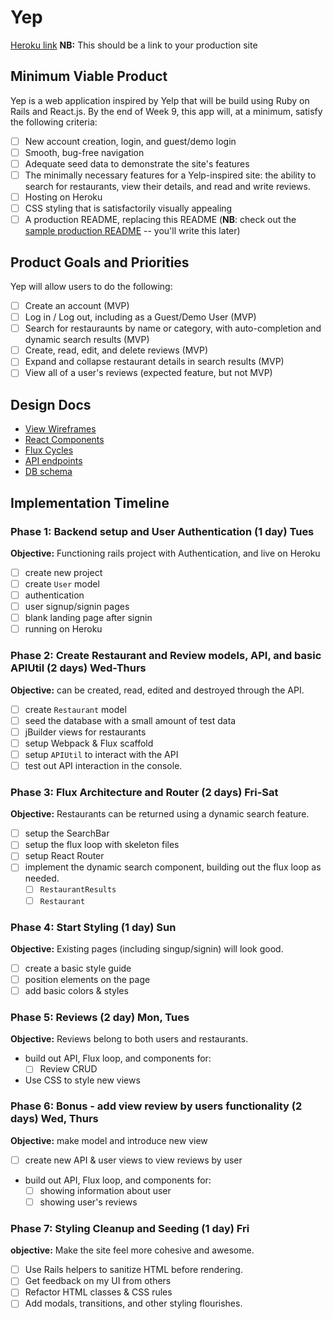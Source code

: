 # Yep

[Heroku link][heroku] **NB:** This should be a link to your production site

[heroku]: http://www.herokuapp.com

## Minimum Viable Product

Yep is a web application inspired by Yelp that will be build using Ruby on Rails and React.js.  By the end of Week 9, this app will, at a minimum, satisfy the following criteria:

- [ ] New account creation, login, and guest/demo login
- [ ] Smooth, bug-free navigation
- [ ] Adequate seed data to demonstrate the site's features
- [ ] The minimally necessary features for a Yelp-inspired site: the ability to search for restaurants, view their details, and read and write reviews.
- [ ] Hosting on Heroku
- [ ] CSS styling that is satisfactorily visually appealing
- [ ] A production README, replacing this README (**NB**: check out the [sample production README](https://github.com/appacademy/sample-project-proposal/blob/master/docs/production_readme.md) -- you'll write this later)

## Product Goals and Priorities

Yep will allow users to do the following:

<!-- This is a Markdown checklist. Use it to keep track of your
progress. Put an x between the brackets for a checkmark: [x] -->

- [ ] Create an account (MVP)
- [ ] Log in / Log out, including as a Guest/Demo User (MVP)
- [ ] Search for restauraunts by name or category, with auto-completion and dynamic search results (MVP)
- [ ] Create, read, edit, and delete reviews (MVP)
- [ ] Expand and collapse restaurant details in search results (MVP)
- [ ] View all of a user's reviews (expected feature, but not MVP)

## Design Docs
* [View Wireframes][views]
* [React Components][components]
* [Flux Cycles][flux-cycles]
* [API endpoints][api-endpoints]
* [DB schema][schema]

[views]: ./docs/views.md
[components]: ./docs/components.md
[flux-cycles]: ./docs/flux-cycles.md
[api-endpoints]: ./docs/api-endpoints.md
[schema]: ./docs/schema.md

## Implementation Timeline

### Phase 1: Backend setup and User Authentication (1 day) Tues

**Objective:** Functioning rails project with Authentication, and live on Heroku

- [ ] create new project
- [ ] create `User` model
- [ ] authentication
- [ ] user signup/signin pages
- [ ] blank landing page after signin
- [ ] running on Heroku

### Phase 2: Create Restaurant and Review models, API, and basic APIUtil (2 days) Wed-Thurs

**Objective:**  can be created, read, edited and destroyed through
the API.

- [ ] create `Restaurant` model
- [ ] seed the database with a small amount of test data
- [ ] jBuilder views for restaurants
- [ ] setup Webpack & Flux scaffold
- [ ] setup `APIUtil` to interact with the API
- [ ] test out API interaction in the console.

### Phase 3: Flux Architecture and Router (2 days) Fri-Sat

**Objective:** Restaurants can be returned using a dynamic search feature.
- [ ] setup the SearchBar
- [ ] setup the flux loop with skeleton files
- [ ] setup React Router
- [ ] implement the dynamic search component, building out the flux loop as needed.
  - [ ] `RestaurantResults`
  - [ ] `Restaurant`

### Phase 4: Start Styling (1 day) Sun

**Objective:** Existing pages (including singup/signin) will look good.

- [ ] create a basic style guide
- [ ] position elements on the page
- [ ] add basic colors & styles

### Phase 5: Reviews (2 day) Mon, Tues

**Objective:** Reviews belong to both users and restaurants.

- build out API, Flux loop, and components for:
  - [ ] Review CRUD
- Use CSS to style new views


### Phase 6: Bonus - add view review by users functionality (2 days) Wed, Thurs

**Objective:** make model and introduce new view

- [ ] create new API & user views to view reviews by user
- build out API, Flux loop, and components for:
  - [ ] showing information about user
  - [ ] showing user's reviews

### Phase 7:  Styling Cleanup and Seeding (1 day) Fri

**objective:** Make the site feel more cohesive and awesome.

- [ ] Use Rails helpers to sanitize HTML before rendering.
- [ ] Get feedback on my UI from others
- [ ] Refactor HTML classes & CSS rules
- [ ] Add modals, transitions, and other styling flourishes.
